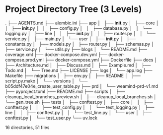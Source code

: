 # Project Directory Tree (3 Levels)

.
├── AGENTS.md
├── alembic.ini
├── app
│   ├── __init__.py
│   ├── core
│   │   ├── __init__.py
│   │   ├── config.py
│   │   ├── database.py
│   │   └── logging.py
│   ├── line
│   │   ├── __init__.py
│   │   ├── router.py
│   │   └── service.py
│   ├── main.py
│   └── user
│       ├── __init__.py
│       ├── constants.py
│       ├── models.py
│       ├── router.py
│       ├── schemas.py
│       ├── service.py
│       └── utils.py
├── blogs
│   └── README.md
├── coverage.xml
├── docker-compose.dev.yml
├── docker-compose.prod.yml
├── docker-compose.yml
├── Dockerfile
├── docs
│   ├── Architecture.md
│   ├── Discuss.md
│   ├── Example.md
│   ├── Todo.md
│   └── Tree.md
├── LICENSE
├── logs
│   └── app.log
├── Makefile
├── migrations
│   ├── env.py
│   ├── README
│   ├── script.py.mako
│   └── versions
│       └── b05ddf47e04e_create_user_table.py
├── prd
│   └── weamind-prd-v1.md
├── pyproject.toml
├── README.md
├── scripts
│   ├── cleanup_local_branches_preview.sh
│   ├── cleanup_local_branches.sh
│   └── gen_tree.sh
├── tests
│   ├── conftest.py
│   ├── core
│   │   ├── conftest.py
│   │   ├── test_config.py
│   │   └── test_logging.py
│   ├── line
│   │   ├── conftest.py
│   │   └── test_line.py
│   └── user
│       ├── conftest.py
│       └── test_user.py
└── uv.lock

16 directories, 51 files
